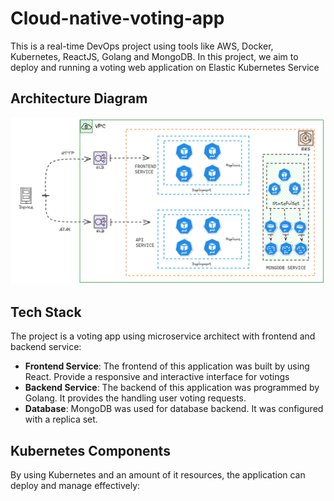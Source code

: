 # Cloud-native-voting-app

This is a real-time DevOps project using tools like AWS, Docker, Kubernetes, ReactJS, Golang and MongoDB.
In this project, we aim to deploy and running a voting web application on Elastic Kubernetes Service

## Architecture Diagram

![project_diagram](./picture/architecture-voting-k8s.png)

## Tech Stack
The project is a voting app using microservice architect with frontend and backend service:

- **Frontend Service**: The frontend of this application was built by using React. Provide a responsive and interactive interface for votings
- **Backend Service**: The backend of this application was programmed by Golang. It provides the handling user voting requests.
- **Database**: MongoDB was used for database backend. It was configured with a replica set.
  
## Kubernetes Components
By using Kubernetes and an amount of it resources, the application can deploy and manage effectively:


